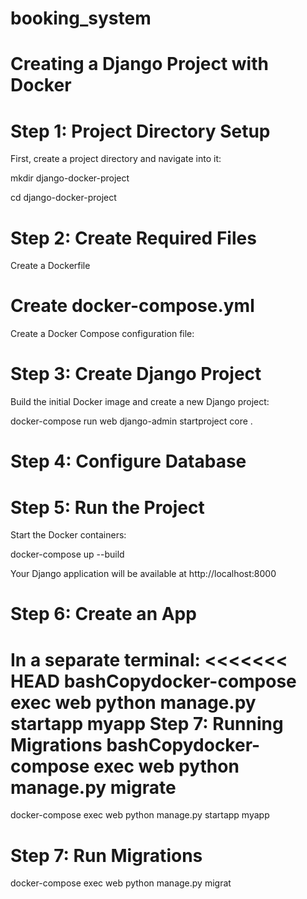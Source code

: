 # booking_system

# Creating a Django Project with Docker


# Step 1: Project Directory Setup

First, create a project directory and navigate into it:

mkdir django-docker-project

cd django-docker-project

# Step 2: Create Required Files

Create a Dockerfile




 # Create docker-compose.yml
 
Create a Docker Compose configuration file:

  
# Step 3: Create Django Project

Build the initial Docker image and create a new Django project:

docker-compose run web django-admin startproject core .

# Step 4: Configure Database

# Step 5: Run the Project

Start the Docker containers:

docker-compose up --build

Your Django application will be available at http://localhost:8000

 # Step 6: Create an App
 
In a separate terminal:
<<<<<<< HEAD
bashCopydocker-compose exec web python manage.py startapp myapp
Step 7: Running Migrations
bashCopydocker-compose exec web python manage.py migrate
=======

docker-compose exec web python manage.py startapp myapp

# Step 7: Run Migrations

docker-compose exec web python manage.py migrat

